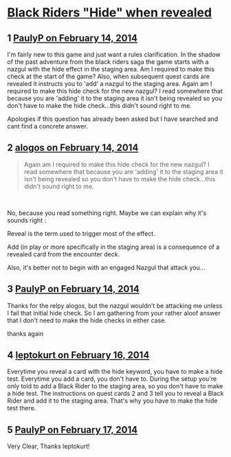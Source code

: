 # [Black Riders &quot;Hide&quot; when revealed](https://community.fantasyflightgames.com/topic/99261-black-riders-hide-when-revealed/)

## 1 [PaulyP on February 14, 2014](https://community.fantasyflightgames.com/topic/99261-black-riders-hide-when-revealed/?do=findComment&comment=985070)

I'm fairly new to this game and just want a rules clarification. In the shadow of the past adventure from the black riders saga the game starts with a nazgul with the hide effect in the staging area. Am I required to make this check at the start of the game? Also, when subsequent quest cards are revealed it instructs you to 'add' a nazgul to the staging area. Again am I required to make this hide check for the new nazgul? I read somewhere that because you are 'adding' it to the staging area it isn't being revealed so you don't have to make the hide check...this didn't sound right to me. 

Apologies if this question has already been asked but I have searched and cant find a concrete answer.

## 2 [alogos on February 14, 2014](https://community.fantasyflightgames.com/topic/99261-black-riders-hide-when-revealed/?do=findComment&comment=985093)

> Again am I required to make this hide check for the new nazgul? I read somewhere that because you are 'adding' it to the staging area it isn't being revealed so you don't have to make the hide check...this didn't sound right to me. 

 

No, because you read something right. Maybe we can explain why it's sounds right :

Reveal is the term used to trigger most of the effect.

Add (in play or more specifically in the staging area) is a consequence of a revealed card from the encounter deck.

Also, it's better not to begin with an engaged Nazgul that attack you...

## 3 [PaulyP on February 14, 2014](https://community.fantasyflightgames.com/topic/99261-black-riders-hide-when-revealed/?do=findComment&comment=985101)

Thanks for the relpy alogos, but the nazgul wouldn't be attacking me unless I fail that initial hide check. So I am gathering from your rather aloof answer that I don't need to make the hide checks in either case.

thanks again

## 4 [leptokurt on February 16, 2014](https://community.fantasyflightgames.com/topic/99261-black-riders-hide-when-revealed/?do=findComment&comment=986777)

Everytime you reveal a card with the hide keyword, you have to make a hide test. Everytime you add a card, you don't have to. During the setup you're only told to add a Black Rider to the staging area, so you don't have to make a hide test. The instructions on quest cards 2 and 3 tell you to reveal a Black Rider and add it to the staging area. That's why you have to make the hide test there.

## 5 [PaulyP on February 17, 2014](https://community.fantasyflightgames.com/topic/99261-black-riders-hide-when-revealed/?do=findComment&comment=986905)

Very Clear, Thanks leptokurt!

